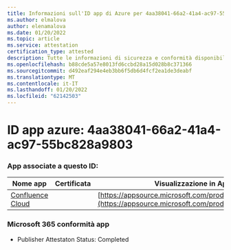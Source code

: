 ```yaml
---
title: Informazioni sull'ID app di Azure per 4aa38041-66a2-41a4-ac97-55bc828a9803
ms.author: elmalova
author: elenamalova
ms.date: 01/20/2022
ms.topic: article
ms.service: attestation
certification_type: attested
description: Tutte le informazioni di sicurezza e conformità disponibili per 4aa38041-66a2-41a4-ac97-55bc828a9803.
ms.openlocfilehash: b88cde5a57e8013fd6ccbd28a15d028b8c371366
ms.sourcegitcommit: d492eaf294e4eb3bb6f5db6d4fcf2ea1de3deabf
ms.translationtype: MT
ms.contentlocale: it-IT
ms.lasthandoff: 01/20/2022
ms.locfileid: "62142503"
---
```

# <a name="azure-app-id-4aa38041-66a2-41a4-ac97-55bc828a9803"></a>ID app azure: 4aa38041-66a2-41a4-ac97-55bc828a9803


### <a name="apps-associated-with-this-id"></a>App associate a questo ID:
| **Nome app** | **Certificata** | **Visualizzazione in AppSource** |
|--------------|---------------|-----------------------|
| [Confluence Cloud](https://docs.microsoft.com/microsoft-365-app-certification/forward/WA200003113) |  | [https://appsource.microsoft.com/product/office/WA200003113](https://appsource.microsoft.com/product/office/WA200003113) |

### <a name="microsoft-365-app-compliance-status"></a>Microsoft 365 conformità app
- Publisher Attestaton Status: Completed
